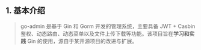 ## 1. 基本介绍
> go-admin 是基于 Gin 和 Gorm 开发的管理系统，主要具备 JWT + Casbin 鉴权、动态路由、动态菜单以及文件上传下载等功能。该项目旨在**学习和实践** Gin 的使用，源自于某开源项目的改进与扩展。
